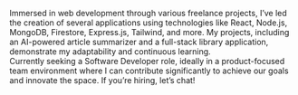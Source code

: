 Immersed in web development through various freelance projects, I’ve led the creation of several applications using technologies like React, Node.js, MongoDB, Firestore, Express.js, Tailwind, and more. My projects, including an AI-powered article summarizer and a full-stack library application, demonstrate my adaptability and continuous learning. <br/>
Currently seeking a Software Developer role, ideally in a product-focused team environment where I can contribute significantly to achieve our goals and innovate the space. If you’re hiring, let’s chat! 
